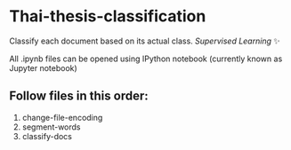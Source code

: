 # Thai-thesis-classification
Classify each document based on its actual class. _Supervised Learning_ :sparkles: 

All .ipynb files can be opened using IPython notebook (currently known as Jupyter notebook)

## Follow files in this order:
 1. change-file-encoding
 2. segment-words
 3. classify-docs